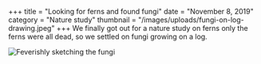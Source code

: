 +++
title = "Looking for ferns and found fungi"
date = "November 8, 2019"
category = "Nature study"
thumbnail = "/images/uploads/fungi-on-log-drawing.jpeg"
+++
We finally got out for a nature study on ferns only the ferns were all dead, so we settled on fungi growing on a log.

![Feverishly sketching the fungi](/images/uploads/drawing-in-nature-study-books.jpeg "Feverishly sketching the fungi")
